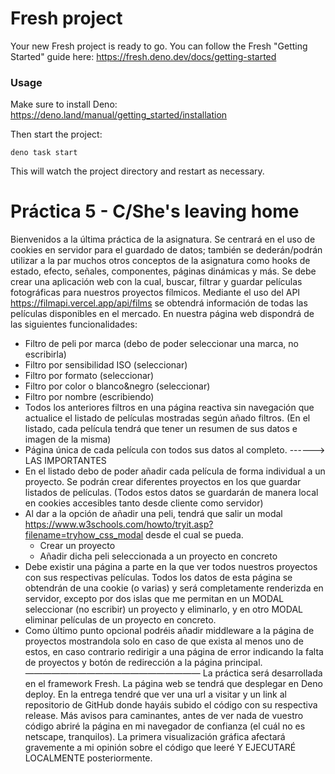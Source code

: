 # Fresh project

Your new Fresh project is ready to go. You can follow the Fresh "Getting
Started" guide here: https://fresh.deno.dev/docs/getting-started

### Usage

Make sure to install Deno: https://deno.land/manual/getting_started/installation

Then start the project:

```
deno task start
```

This will watch the project directory and restart as necessary.

##
# Práctica 5 - C/She's leaving home
Bienvenidos a la última práctica de la asignatura.
Se centrará en el uso de cookies en servidor para el guardado de datos; también se dederán/podrán utilizar a la par muchos otros conceptos de la asignatura como hooks de estado, efecto, señales, componentes, páginas dinámicas y más.
Se debe crear una aplicación web con la cual, buscar, filtrar y guardar películas fotográficas para nuestros proyectos fílmicos.
Mediante el uso del API  https://filmapi.vercel.app/api/films se obtendrá información de todas las películas disponibles en el mercado.
En nuestra página web dispondrá de las siguientes funcionalidades:
- Filtro de peli por marca (debo de poder seleccionar una marca, no escribirla)
- Filtro por sensibilidad ISO (seleccionar)
- Filtro por formato (seleccionar)
- Filtro por color o blanco&negro (seleccionar)
- Filtro por nombre (escribiendo)
- Todos los anteriores filtros en una página reactiva sin navegación que actualice el listado de películas mostradas según añado filtros. (En el listado, cada película tendrá que tener un resumen de sus datos e imagen de la misma)
- Página única de cada película con todos sus datos al completo.
------> LAS IMPORTANTES
- En el listado debo de poder añadir cada película de forma individual a un proyecto. Se podrán crear diferentes proyectos en los que guardar listados de películas. (Todos estos datos se guardarán de manera local en cookies accesibles tanto desde cliente como servidor)
- Al dar a la opción de añadir una peli, tendrá que salir un modal  https://www.w3schools.com/howto/tryit.asp?filename=tryhow_css_modal desde el cual se pueda.
    - Crear un proyecto
    - Añadir dicha peli seleccionada a un proyecto en concreto
- Debe existir una página a parte en la que ver todos nuestros proyectos con sus respectivas películas. Todos los datos de esta página se obtendrán de una cookie (o varias) y será completamente renderizda en servidor, excepto por dos islas que me permitan en un MODAL seleccionar (no escribir) un proyecto y eliminarlo, y en otro MODAL eliminar películas de un proyecto en concreto.
- Como último punto opcional podréis añadir middleware a la página de proyectos mostrandola solo en caso de que exista al menos uno de estos, en caso contrario redirigir a una página de error indicando la falta de proyectos y botón de redirección a la página principal.
————————————————————
La práctica será desarrollada en el framework Fresh.
La página web se tendrá que desplegar en Deno deploy. En la entrega tendré que ver una url a visitar y un link al repositorio de GitHub donde hayáis subido el código con su respectiva release.
Más avisos para caminantes, antes de ver nada de vuestro código abriré la página en mi navegador de confianza (el cuál no es netscape, tranquilos). La primera visualización gráfica afectará gravemente a mi opinión sobre el código que leeré Y EJECUTARÉ LOCALMENTE posteriormente.
